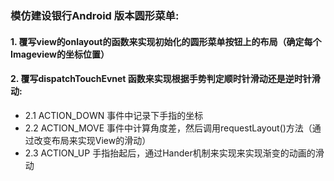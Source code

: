 ### 模仿建设银行Android 版本圆形菜单:

####  1. 覆写view的onlayout的函数来实现初始化的圆形菜单按钮上的布局（确定每个Imageview的坐标位置）
  

####  2. 覆写dispatchTouchEvnet 函数来实现根据手势判定顺时针滑动还是逆时针滑动:
   * 2.1 ACTION_DOWN 事件中记录下手指的坐标
   * 2.2 ACTION_MOVE 事件中计算角度差，然后调用requestLayout()方法（通过改变布局来实现View的滑动）
   * 2.3 ACTION_UP   手指抬起后，通过Hander机制来实现来实现渐变的动画的滑动   



